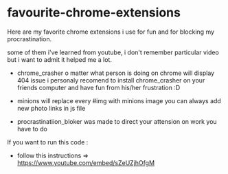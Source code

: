# favourite-chrome-extensions
Here are my favorite chrome extensions i use for fun and for blocking my procrastination.

some of them i've learned from youtube, i don't remember particular video but i want to admit it helped me a lot.

 - chrome_crasher o matter what person is doing on chrome will display 404 issue
i personaly recomend to install chrome_crasher on your friends computer and have fun from his/her frustration :D

 - minions will replace every #img with minions image 
you can always add new photo links in js file

 - procrastinatiion_bloker was made to direct your attension on work you have to do

If you want to run this code :
 - follow this instructions => https://www.youtube.com/embed/sZeUZjhOfgM 
